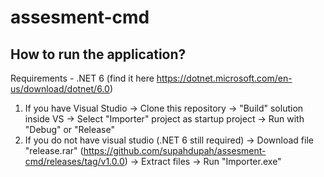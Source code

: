 # assesment-cmd
## How to run the application?
Requirements - .NET 6 (find it here https://dotnet.microsoft.com/en-us/download/dotnet/6.0)
1. If you have Visual Studio 
      -> Clone this repository 
      -> "Build" solution inside VS
      -> Select "Importer" project as startup project
      -> Run with "Debug" or "Release"
2. If you do not have visual studio (.NET 6 still required)
      -> Download file "release.rar" (https://github.com/supahdupah/assesment-cmd/releases/tag/v1.0.0)
      -> Extract files
      -> Run "Importer.exe"
      
